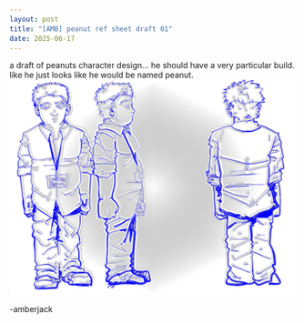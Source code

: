 ```yaml
---
layout: post
title: "[AMB] peanut ref sheet draft 01"
date: 2025-06-17
---
```


a draft of peanuts character design... he should have a very particular build.  like he just looks like he would be named peanut.
![is that freaking peanut](/assets/images/pnut_sheet.png)  

-amberjack
